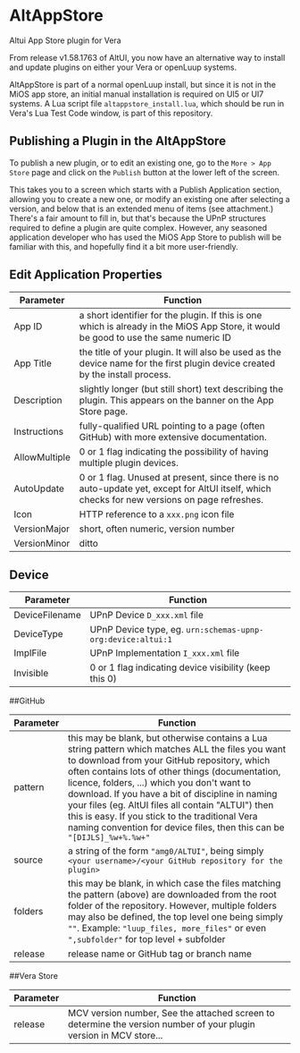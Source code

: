 # AltAppStore
Altui App Store plugin for Vera

From release v1.58.1763 of AltUI, you now have an alternative way to install and update plugins on either your Vera 
or openLuup systems.

AltAppStore is part of a normal openLuup install, but since it is not in the MiOS app store, an initial manual 
installation is required on UI5 or UI7 systems.  A Lua script file `altappstore_install.lua`, which should be run in Vera's 
Lua Test Code window, is part of this repository.

## Publishing a Plugin in the AltAppStore

To publish a new plugin, or to edit an existing one, go to the `More > App Store` page and click on the `Publish` button at the lower left of the screen.

This takes you to a screen which starts with a Publish Application section, allowing you to create a new one, or modify an existing one after selecting a version, and below that is an extended menu of items (see attachment.)  There's a fair amount to fill in, but that's because the UPnP structures required to define a plugin are quite complex.  However, any seasoned application developer who has used the MiOS App Store to publish will be familiar with this, and hopefully find it a bit more user-friendly.

## Edit Application Properties

|Parameter|Function |
|---------|---------|
App ID	|a short identifier for the plugin.  If this is one which is already in the MiOS App Store, it would be good to use the same numeric ID
App Title	|the title of your plugin.  It will also be used as the device name for the first plugin device created by the install process.
Description	|slightly longer (but still short) text describing the plugin.  This appears on the banner on the App Store page.
Instructions	|fully-qualified URL pointing to a page (often GitHub) with more extensive documentation.
AllowMultiple	|0 or 1 flag indicating the possibility of having multiple plugin devices.
AutoUpdate	|0 or 1 flag.  Unused at present, since there is no auto-update yet, except for AltUI itself, which checks for new versions on page refreshes.
Icon	|HTTP reference to a `xxx.png` icon file
VersionMajor	|short, often numeric, version number
VersionMinor	|ditto

## Device

|Parameter|Function |
|---------|---------|
|DeviceFilename	|UPnP Device `D_xxx.xml` file
|DeviceType	|UPnP Device type, eg. `urn:schemas-upnp-org:device:altui:1`
|ImplFile	|UPnP Implementation `I_xxx.xml` file
|Invisible	|0 or 1 flag indicating device visibility (keep this 0)

##GitHub

|Parameter|Function |
|---------|---------|
pattern	|this may be blank, but otherwise contains a Lua string pattern which matches ALL the files you want to download from your GitHub repository, which often contains lots of other things (documentation, licence, folders, ...) which you don't want to download.  If you have a bit of discipline in naming your files (eg. AltUI files all contain "ALTUI") then this is easy.  If you stick to the traditional Vera naming convention for device files, then this can be `"[DIJLS]_%w+%.%w+"`
source	|a string of the form `"amg0/ALTUI"`, being simply `<your username>/<your GitHub repository for the plugin>`
folders	|this may be blank, in which case the files matching the pattern (above) are downloaded from the root folder of the repository.  However, multiple folders may also be defined, the top level one being simply `""`.  Example: `"luup_files, more_files"` or even  `",subfolder"` for top level + subfolder
release	|release name or GitHub tag or branch name

##Vera Store

|Parameter|Function |
|---------|---------|
release	| MCV version number, See the attached screen to determine the version number of your plugin version in MCV store...
